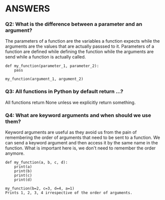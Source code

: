 # ANSWERS

### Q2: What is the difference between a parameter and an argument?
The parameters of a function are the variables a function expects while the arguments are the values that are actually passsed to it. Parameters of a function are defined while defining the function while the arguments are send while a function is actually called.

```
def my_function(parameter_1, parameter_2):
    pass

my_function(argument_1, argument_2)
```

### Q3: All functions in Python by default return …?
All functions return None unless we explicitly return something. 

### Q4: What are keyword arguments and when should we use them?
Keyword arguments are useful as they avoid us from the pain of remembering the order of arguments that need to be sent to a function. We can send a keyword argument and then access it by the same name in the function.
What is important here is, we don't need to remember the order anymore.
```
def my_function(a, b, c, d):
    print(a)
    print(b)
    print(c)
    print(d)

my_function(b=2, c=3, d=4, a=1)
Prints 1, 2, 3, 4 irrespective of the order of arguments.
```
